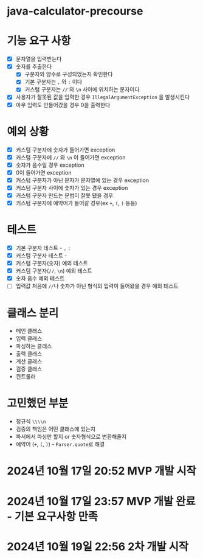 # java-calculator-precourse

# 기능 요구 사항
- [X] 문자열을 입력받는다
- [x] 숫자를 추출한다
    - [X] 구분자와 양수로 구성되었는지 확인한다
    - [X] 기본 구분자는 `,` 와 `:` 이다
    - [X] 커스텀 구분자는 `//` 와 `\n` 사이에 위치하는 문자이다
- [x] 사용자가 잘못된 값을 입력한 경우 `IllegalArgumentException` 을 발생시킨다
- [x] 아무 입력도 안들어갔을 경우 0을 출력한다

# 예외 상황
- [x] 커스텀 구분자에 숫자가 들어가면 exception
- [x] 커스텀 구분자에 `//` 와 `\n` 이 들어가면 exception
- [x] 숫자가 음수일 경우 exception
- [x] 0이 들어가면 exception
- [x] 커스텀 구분자가 아닌 문자가 문자열에 있는 경우 exception
- [x] 커스텀 구분자 사이에 숫자가 있는 경우 exception
- [x] 커스텀 구분자 만드는 문법이 잘못 됐을 경우
- [x] 커스텀 구분자에 예약어가 들어갈 경우(ex `+`, `(`, `)` 등등)

# 테스트
- [x] 기본 구분자 테스트 - `,` `:`
- [x] 커스텀 구분자 테스트 -
- [x] 커스텀 구분자(숫자) 예외 테스트
- [x] 커스텀 구분자(`//`, `\n`) 예외 테스트
- [x] 숫자 음수 예외 테스트
- [ ] 입력값 처음에 `//`나 숫자가 아닌 형식의 입력이 들어왔을 경우 예외 테스트

# 클래스 분리
- 메인 클래스
- 입력 클래스
- 파싱하는 클래스
- 출력 클래스
- 계산 클래스
- 검증 클래스
- 컨트롤러

# 고민했던 부분
- 정규식 `\\\\n`
- 검증의 책임은 어떤 클래스에 있는지
- 파서에서 파싱만 할지 or 숫자형식으로 변환해줄지
- 예약어 (`+`, `(`, `)`) - `Parser.quote`로 해결

# 2024년 10월 17일 20:52 MVP 개발 시작
# 2024년 10월 17일 23:57 MVP 개발 완료 - 기본 요구사항 만족 

# 2024년 10월 19일 22:56 2차 개발 시작